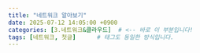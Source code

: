 ```yaml
---
title: "네트워크 알아보기"
date: 2025-07-12 14:05:00 +0900
categories: [3.네트워크&클라우드]  # <-- 바로 이 부분입니다!
tags: [네트워크, 첫글]      # 태그도 동일한 방식입니다.
---
```


